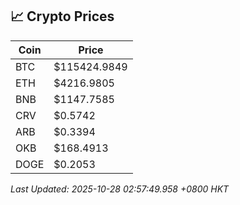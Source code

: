 ## 📈 Crypto Prices

| Coin | Price |
| ---- | ----- |
| BTC | $115424.9849 |
| ETH | $4216.9805 |
| BNB | $1147.7585 |
| CRV | $0.5742 |
| ARB | $0.3394 |
| OKB | $168.4913 |
| DOGE | $0.2053 |

_Last Updated: 2025-10-28 02:57:49.958 +0800 HKT_